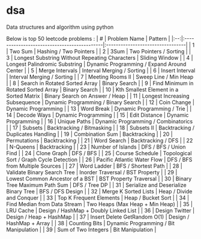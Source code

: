# dsa
Data structures and algorithm using python

Below is top 50 leetcode problems :
| #  | Problem Name                                | Pattern                          |
|:--:|:--------------------------------------------|:---------------------------------|
| 1  | Two Sum                                     | Hashing / Two Pointers           |
| 2  | 3Sum                                        | Two Pointers / Sorting           |
| 3  | Longest Substring Without Repeating Characters | Sliding Window               |
| 4  | Longest Palindromic Substring               | Dynamic Programming / Expand Around Center |
| 5  | Merge Intervals                             | Interval Merging / Sorting       |
| 6  | Insert Interval                             | Interval Merging / Sorting       |
| 7  | Meeting Rooms II                            | Sweep Line / Min Heap            |
| 8  | Search in Rotated Sorted Array              | Binary Search                    |
| 9  | Find Minimum in Rotated Sorted Array        | Binary Search                    |
| 10 | Kth Smallest Element in a Sorted Matrix     | Binary Search on Answer / Heap   |
| 11 | Longest Increasing Subsequence              | Dynamic Programming / Binary Search |
| 12 | Coin Change                                 | Dynamic Programming              |
| 13 | Word Break                                  | Dynamic Programming / Trie       |
| 14 | Decode Ways                                 | Dynamic Programming              |
| 15 | Edit Distance                               | Dynamic Programming              |
| 16 | Unique Paths                                | Dynamic Programming / Combinatorics |
| 17 | Subsets                                     | Backtracking / Bitmasking        |
| 18 | Subsets II                                  | Backtracking / Duplicates Handling |
| 19 | Combination Sum                             | Backtracking                     |
| 20 | Permutations                                | Backtracking                     |
| 21 | Word Search                                 | Backtracking / DFS               |
| 22 | N-Queens                                    | Backtracking                     |
| 23 | Number of Islands                           | DFS / BFS / Union Find           |
| 24 | Clone Graph                                 | DFS / BFS                        |
| 25 | Course Schedule                             | Topological Sort / Graph Cycle Detection |
| 26 | Pacific Atlantic Water Flow                 | DFS / BFS from Multiple Sources  |
| 27 | Word Ladder                                 | BFS / Shortest Path              |
| 28 | Validate Binary Search Tree                 | Inorder Traversal / BST Property |
| 29 | Lowest Common Ancestor of a BST             | BST Property Traversal           |
| 30 | Binary Tree Maximum Path Sum                | DFS / Tree DP                    |
| 31 | Serialize and Deserialize Binary Tree       | BFS / DFS Design                 |
| 32 | Merge K Sorted Lists                        | Heap / Divide and Conquer        |
| 33 | Top K Frequent Elements                     | Heap / Bucket Sort               |
| 34 | Find Median from Data Stream                | Two Heaps (Max Heap + Min Heap)  |
| 35 | LRU Cache                                   | Design / HashMap + Doubly Linked List |
| 36 | Design Twitter                              | Design / Heap + HashMap          |
| 37 | Insert Delete GetRandom O(1)                | Design / HashMap + Array         |
| 38 | Counting Bits                               | Dynamic Programming / Bit Manipulation |
| 39 | Sum of Two Integers                         | Bit Manipulation                 |

